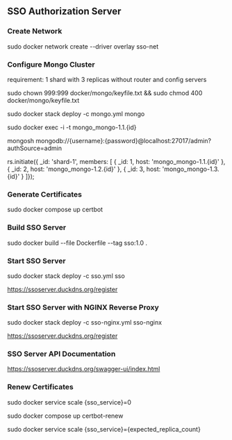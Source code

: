 ## SSO Authorization Server

### Create Network
sudo docker network create --driver overlay sso-net

### Configure Mongo Cluster
requirement: 1 shard with 3 replicas without router and config servers

sudo chown 999:999 docker/mongo/keyfile.txt && sudo chmod 400 docker/mongo/keyfile.txt

sudo docker stack deploy -c mongo.yml mongo

sudo docker exec -i -t mongo_mongo-1.1.{id}

mongosh mongodb://{username}:{password}@localhost:27017/admin?authSource=admin

rs.initiate({ _id: 'shard-1', members: [
        { _id: 1, host: 'mongo_mongo-1.1.{id}' },
        { _id: 2, host: 'mongo_mongo-1.2.{id}' },
        { _id: 3, host: 'mongo_mongo-1.3.{id}' }
]});

### Generate Certificates

sudo docker compose up certbot

### Build SSO Server

sudo docker build --file Dockerfile --tag sso:1.0 .

### Start SSO Server

sudo docker stack deploy -c sso.yml sso

https://ssoserver.duckdns.org/register

### Start SSO Server with NGINX Reverse Proxy

sudo docker stack deploy -c sso-nginx.yml sso-nginx

https://ssoserver.duckdns.org/register

### SSO Server API Documentation

https://ssoserver.duckdns.org/swagger-ui/index.html

### Renew Certificates

sudo docker service scale {sso_service}=0

sudo docker compose up certbot-renew

sudo docker service scale {sso_service}={expected_replica_count}